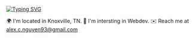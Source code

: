 

<!---
bolophil/bolophil is a ✨ special ✨ repository because its `README.md` (this file) appears on your GitHub profile.
You can click the Preview link to take a look at your changes.
--->
[![Typing SVG](https://readme-typing-svg.demolab.com/?lines=Hi,+I'm+Alex+Nguyen;I'm+looking+for+something+new+and+exciting)](https://git.io/typing-svg)


🌍  I'm located in Knoxville, TN.
🧠  I'm intersting in Webdev.
✉️  Reach me at alex.c.nguyen93@gmail.com
